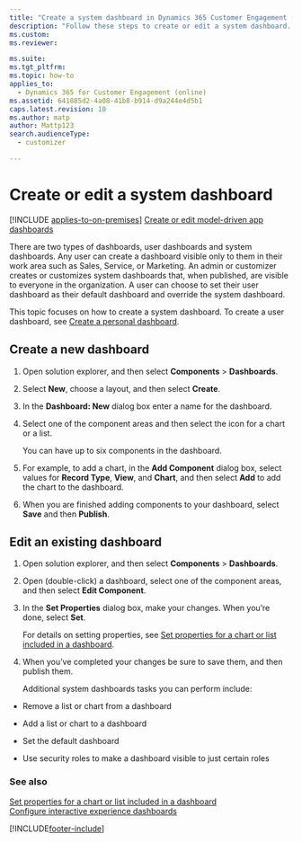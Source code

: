 ```yaml
---
title: "Create a system dashboard in Dynamics 365 Customer Engagement (on-premises)"
description: "Follow these steps to create or edit a system dashboard. An admin or customizer can do this, allowing the dashboard to be seen by everyone in an organization."
ms.custom: 
ms.reviewer: 

ms.suite: 
ms.tgt_pltfrm: 
ms.topic: how-to
applies_to: 
  - Dynamics 365 for Customer Engagement (online)
ms.assetid: 641885d2-4a08-41b8-b914-d9a244e4d5b1
caps.latest.revision: 10
ms.author: matp
author: Mattp123
search.audienceType: 
  - customizer

---
```

# Create or edit a system dashboard

[!INCLUDE [applies-to-on-premises](../includes/applies-to-on-premises.md)] [Create or edit model-driven app dashboards](/powerapps/maker/model-driven-apps/create-edit-dashboards) 

There are two types of dashboards, user dashboards and system dashboards. Any user can create a dashboard visible only to them in their work area such as Sales, Service, or Marketing. An admin or customizer creates or customizes system dashboards that, when published, are visible to everyone in the organization. A user can choose to set their user dashboard as their default dashboard and override the system dashboard. 

This topic focuses on how to create a system dashboard. To create a user dashboard, see [Create a personal dashboard](../basics/start-your-day-dashboard-chart.md#create-a-personal-dashboard). 
  
<a name="BKMK_createdashboard"></a>   
## Create a new dashboard  
  
1.  Open solution explorer, and then select **Components** > **Dashboards**.  
  
2.  Select **New**, choose a layout, and then select **Create**.  
  
3.  In the **Dashboard: New** dialog box enter a name for the dashboard.  
  
4.  Select one of the component areas and then select the icon for a chart or a list.  
  
     You can have up to six components in the dashboard.  
  
5.  For example, to add a chart, in the **Add Component** dialog box, select values for **Record Type**, **View**, and **Chart**, and then select **Add** to add the chart to the dashboard.  
  
6.  When you are finished adding components to your dashboard, select **Save** and then **Publish**.  
  
<a name="BKMK_editdashboard"></a>   
## Edit an existing dashboard  
  
1. Open solution explorer, and then select **Components** > **Dashboards**.  
  
2. Open (double-click) a dashboard, select one of the component areas, and then select **Edit Component**.  
  
3. In the **Set Properties** dialog box, make your changes. When you’re done, select **Set**.  
  
    For details on setting properties, see [Set properties for a chart or list included in a dashboard](../customize/set-properties-chart-list-included-dashboard.md).  
  
4. When you’ve completed your changes be sure to save them, and then publish them.  
  
   Additional system dashboards tasks you can perform include:  
  
-   Remove a list or chart from a dashboard  
  
-   Add a list or chart to a dashboard  
  
-   Set the default dashboard  
  
-   Use security roles to make a dashboard visible to just certain roles    
  
### See also  
[Set properties for a chart or list included in a dashboard](set-properties-chart-list-included-dashboard.md) <br />
[Configure interactive experience dashboards](configure-interactive-experience-dashboards.md)


[!INCLUDE[footer-include](../../../includes/footer-banner.md)]
